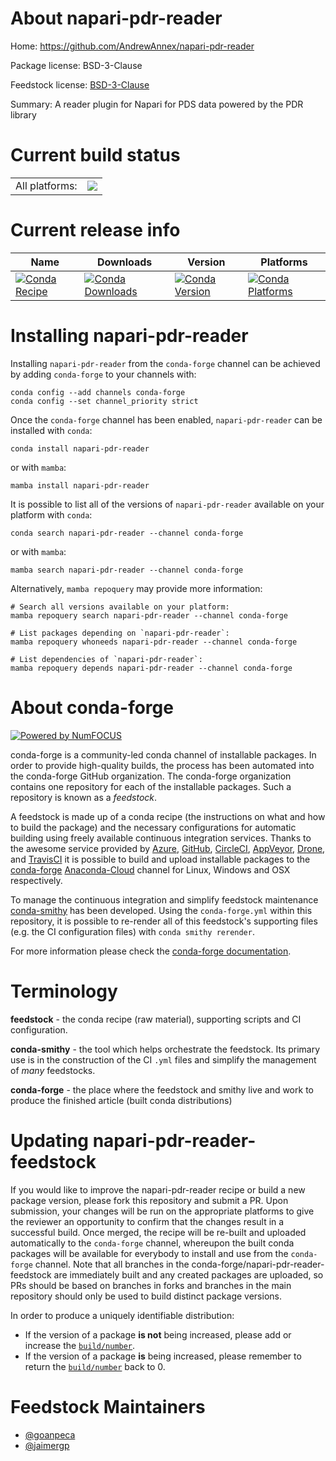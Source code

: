 About napari-pdr-reader
=======================

Home: https://github.com/AndrewAnnex/napari-pdr-reader

Package license: BSD-3-Clause

Feedstock license: [BSD-3-Clause](https://github.com/conda-forge/napari-pdr-reader-feedstock/blob/main/LICENSE.txt)

Summary: A reader plugin for Napari for PDS data powered by the PDR library

Current build status
====================


<table><tr><td>All platforms:</td>
    <td>
      <a href="https://dev.azure.com/conda-forge/feedstock-builds/_build/latest?definitionId=17083&branchName=main">
        <img src="https://dev.azure.com/conda-forge/feedstock-builds/_apis/build/status/napari-pdr-reader-feedstock?branchName=main">
      </a>
    </td>
  </tr>
</table>

Current release info
====================

| Name | Downloads | Version | Platforms |
| --- | --- | --- | --- |
| [![Conda Recipe](https://img.shields.io/badge/recipe-napari--pdr--reader-green.svg)](https://anaconda.org/conda-forge/napari-pdr-reader) | [![Conda Downloads](https://img.shields.io/conda/dn/conda-forge/napari-pdr-reader.svg)](https://anaconda.org/conda-forge/napari-pdr-reader) | [![Conda Version](https://img.shields.io/conda/vn/conda-forge/napari-pdr-reader.svg)](https://anaconda.org/conda-forge/napari-pdr-reader) | [![Conda Platforms](https://img.shields.io/conda/pn/conda-forge/napari-pdr-reader.svg)](https://anaconda.org/conda-forge/napari-pdr-reader) |

Installing napari-pdr-reader
============================

Installing `napari-pdr-reader` from the `conda-forge` channel can be achieved by adding `conda-forge` to your channels with:

```
conda config --add channels conda-forge
conda config --set channel_priority strict
```

Once the `conda-forge` channel has been enabled, `napari-pdr-reader` can be installed with `conda`:

```
conda install napari-pdr-reader
```

or with `mamba`:

```
mamba install napari-pdr-reader
```

It is possible to list all of the versions of `napari-pdr-reader` available on your platform with `conda`:

```
conda search napari-pdr-reader --channel conda-forge
```

or with `mamba`:

```
mamba search napari-pdr-reader --channel conda-forge
```

Alternatively, `mamba repoquery` may provide more information:

```
# Search all versions available on your platform:
mamba repoquery search napari-pdr-reader --channel conda-forge

# List packages depending on `napari-pdr-reader`:
mamba repoquery whoneeds napari-pdr-reader --channel conda-forge

# List dependencies of `napari-pdr-reader`:
mamba repoquery depends napari-pdr-reader --channel conda-forge
```


About conda-forge
=================

[![Powered by
NumFOCUS](https://img.shields.io/badge/powered%20by-NumFOCUS-orange.svg?style=flat&colorA=E1523D&colorB=007D8A)](https://numfocus.org)

conda-forge is a community-led conda channel of installable packages.
In order to provide high-quality builds, the process has been automated into the
conda-forge GitHub organization. The conda-forge organization contains one repository
for each of the installable packages. Such a repository is known as a *feedstock*.

A feedstock is made up of a conda recipe (the instructions on what and how to build
the package) and the necessary configurations for automatic building using freely
available continuous integration services. Thanks to the awesome service provided by
[Azure](https://azure.microsoft.com/en-us/services/devops/), [GitHub](https://github.com/),
[CircleCI](https://circleci.com/), [AppVeyor](https://www.appveyor.com/),
[Drone](https://cloud.drone.io/welcome), and [TravisCI](https://travis-ci.com/)
it is possible to build and upload installable packages to the
[conda-forge](https://anaconda.org/conda-forge) [Anaconda-Cloud](https://anaconda.org/)
channel for Linux, Windows and OSX respectively.

To manage the continuous integration and simplify feedstock maintenance
[conda-smithy](https://github.com/conda-forge/conda-smithy) has been developed.
Using the ``conda-forge.yml`` within this repository, it is possible to re-render all of
this feedstock's supporting files (e.g. the CI configuration files) with ``conda smithy rerender``.

For more information please check the [conda-forge documentation](https://conda-forge.org/docs/).

Terminology
===========

**feedstock** - the conda recipe (raw material), supporting scripts and CI configuration.

**conda-smithy** - the tool which helps orchestrate the feedstock.
                   Its primary use is in the construction of the CI ``.yml`` files
                   and simplify the management of *many* feedstocks.

**conda-forge** - the place where the feedstock and smithy live and work to
                  produce the finished article (built conda distributions)


Updating napari-pdr-reader-feedstock
====================================

If you would like to improve the napari-pdr-reader recipe or build a new
package version, please fork this repository and submit a PR. Upon submission,
your changes will be run on the appropriate platforms to give the reviewer an
opportunity to confirm that the changes result in a successful build. Once
merged, the recipe will be re-built and uploaded automatically to the
`conda-forge` channel, whereupon the built conda packages will be available for
everybody to install and use from the `conda-forge` channel.
Note that all branches in the conda-forge/napari-pdr-reader-feedstock are
immediately built and any created packages are uploaded, so PRs should be based
on branches in forks and branches in the main repository should only be used to
build distinct package versions.

In order to produce a uniquely identifiable distribution:
 * If the version of a package **is not** being increased, please add or increase
   the [``build/number``](https://docs.conda.io/projects/conda-build/en/latest/resources/define-metadata.html#build-number-and-string).
 * If the version of a package **is** being increased, please remember to return
   the [``build/number``](https://docs.conda.io/projects/conda-build/en/latest/resources/define-metadata.html#build-number-and-string)
   back to 0.

Feedstock Maintainers
=====================

* [@goanpeca](https://github.com/goanpeca/)
* [@jaimergp](https://github.com/jaimergp/)

